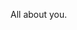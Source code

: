 <!-- scribble-title: About -->
<!-- scribble-created: 20120516 -->
<!-- scribble-publish: 1 -->

All about you.
